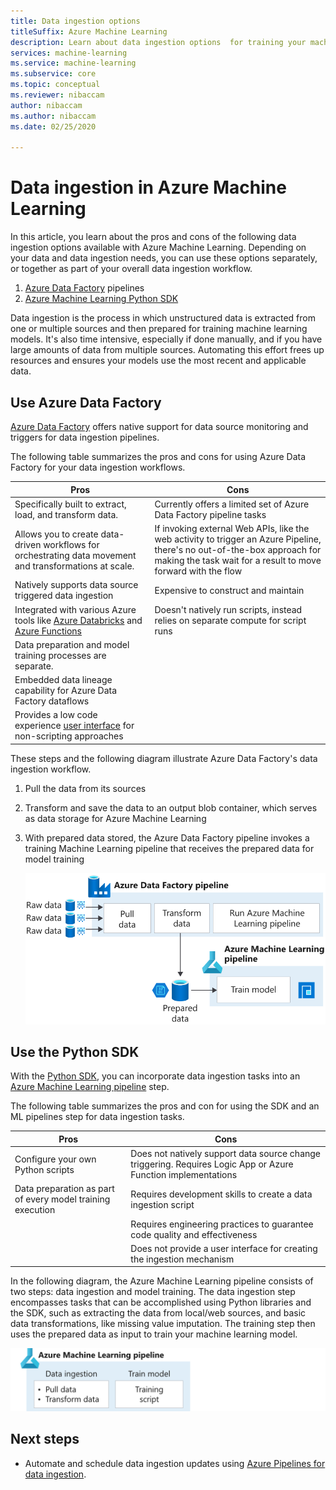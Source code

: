 ```yaml
---
title: Data ingestion options 
titleSuffix: Azure Machine Learning
description: Learn about data ingestion options  for training your machine learning models.
services: machine-learning
ms.service: machine-learning
ms.subservice: core
ms.topic: conceptual
ms.reviewer: nibaccam
author: nibaccam
ms.author: nibaccam
ms.date: 02/25/2020

---
```


# Data ingestion in Azure Machine Learning

In this article, you learn about the pros and cons of the following data ingestion options available with Azure Machine Learning. Depending on your data and data ingestion needs, you can use these options separately, or together as part of your overall data ingestion workflow.

1. [Azure Data Factory](#use-azure-data-factory) pipelines
2. [Azure Machine Learning Python SDK](#use-the-python-sdk)


Data ingestion is the process in which unstructured data is extracted from one or multiple sources and then prepared for training machine learning models. It's also time intensive, especially if done manually, and if you have large amounts of data from multiple sources. Automating this effort frees up resources and ensures your models use the most recent and applicable data.

## Use Azure Data Factory

[Azure Data Factory](https://docs.microsoft.com/azure/data-factory/introduction) offers native support for data source monitoring and triggers for data ingestion pipelines.  

The following table summarizes the pros and cons for using Azure Data Factory for your data ingestion workflows.

|Pros|Cons
---|---
Specifically built to extract, load, and transform data.|Currently offers a limited set of Azure Data Factory pipeline tasks 
Allows you to create data-driven workflows for orchestrating data movement and transformations at scale.|If invoking external Web APIs, like the web activity to trigger an Azure Pipeline, there's no out-of-the-box approach for making the task wait for a result to move forward with the flow
Natively supports data source triggered data ingestion| Expensive to construct and maintain
Integrated with various Azure tools like [Azure Databricks](https://docs.microsoft.com/azure/data-factory/transform-data-using-databricks-notebook) and [Azure Functions](https://docs.microsoft.com/azure/data-factory/control-flow-azure-function-activity) | Doesn't natively run scripts, instead relies on separate compute for script runs 
Data preparation and model training processes are separate.|
Embedded data lineage capability for Azure Data Factory dataflows|
Provides a low code experience [user interface](https://docs.microsoft.com/azure/data-factory/quickstart-create-data-factory-portal) for non-scripting approaches |

These steps and the following diagram illustrate Azure Data Factory's data ingestion workflow.

1. Pull the data from its sources
1. Transform and save the data to an output blob container, which serves as data storage for Azure Machine Learning
1. With prepared data stored, the Azure Data Factory pipeline invokes a training Machine Learning pipeline that receives the prepared data for model training


    ![ADF Data ingestion](media/concept-data-ingestion/data-ingest-option-one.svg)

## Use the Python SDK 

With the [Python SDK](https://docs.microsoft.com/python/api/overview/azureml-sdk/?view=azure-ml-py), you can incorporate data ingestion tasks into an [Azure Machine Learning pipeline](how-to-create-your-first-pipeline.md) step.

The following table summarizes the pros and con for using the SDK and an ML pipelines step for data ingestion tasks.

Pros| Cons
---|---
Configure your own Python scripts | Does not natively support data source change triggering. Requires Logic App or Azure Function implementations
Data preparation as part of every model training execution|Requires development skills to create a data ingestion script
||Requires engineering practices to guarantee code quality and effectiveness
||Does not provide a user interface for creating the ingestion mechanism

In the following diagram, the Azure Machine Learning pipeline consists of two steps: data ingestion and model training. The data ingestion step encompasses tasks that can be accomplished using Python libraries and the SDK, such as extracting the data from local/web sources, and  basic data transformations, like missing value imputation. The training step then uses the prepared data as input to train your machine learning model. 

![Azure pipeline + SDK data ingestion](media/concept-data-ingestion/data-ingest-option-two.png)

## Next steps

* Automate and schedule data ingestion updates using [Azure Pipelines for data ingestion](how-to-cicd-data-ingestion.md).